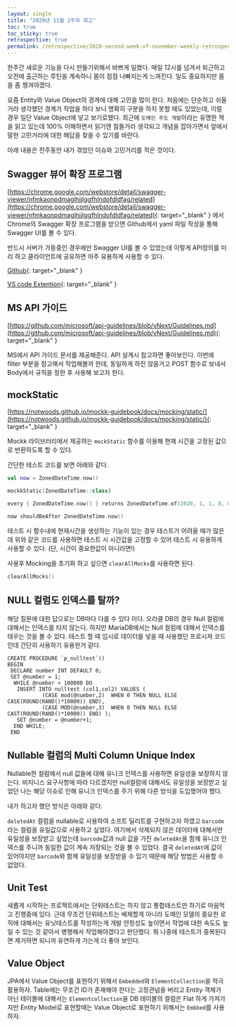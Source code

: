 ```yaml
---
layout: single
title: "2020년 11월 2주차 회고"
toc: true
toc_sticky: true
retrospective: true
permalink: /retrospective/2020-second-week-of-november-weekly-retrospective/
---
```


한주간 새로운 기능을 다시 만들기위해서 바쁘게 일했다. 매일 12시를 넘겨서 퇴근하고 오전에 출근하는 루틴을 계속하니 몸이 점점 나빠지는게 느껴진다. 일도 중요하지만 몸을 좀 챙겨야겠다.

요즘 Entity와 Value Object의 경계에 대해 고민을 많이 한다. 처음에는 단순하고 쉬울거라 생각했던 경계가 작업을 하다 보니 명확히 구분을 하지 못할 때도 있었는데, 이럴 경우 일단 Value Object에 넣고 보기로했다. 최근에 `도메인 주도 개발`이라는 유명한 책을 읽고 있는데 100% 이해하면서 읽기엔 힘들거라 생각되고 개념을 잡아가면서 앞에서 말한 고민거리에 대한 해답을 찾을 수 있기를 바란다.

아래 내용은 전주동안 내가 겪었던 이슈와 고민거리를 적은 것이다.

## Swagger 뷰어 확장 프로그램

[https://chrome.google.com/webstore/detail/swagger-viewer/nfmkaonpdmaglhjjlggfhlndofdldfag/related](https://chrome.google.com/webstore/detail/swagger-viewer/nfmkaonpdmaglhjjlggfhlndofdldfag/related){: target="\_blank" } 에서 Chrome의 Swagger 확장 프로그램을 받으면 Github에서 yaml 파일 작성을 통해 Swagger UI를 볼 수 있다.

반드시 서버가 가동중인 경우에만 Swagger UI를 볼 수 있었는데 이렇게 API정의를 미리 하고 클라이언트에 공유하면 아주 유용하게 사용할 수 있다.

[Github](https://github.com/arx-8/swagger-viewer){: target="\_blank" }

[VS code Extention](https://marketplace.visualstudio.com/items?itemName=Arjun.swagger-viewer){: target="\_blank" }

## MS API 가이드

[https://github.com/microsoft/api-guidelines/blob/vNext/Guidelines.md](https://github.com/microsoft/api-guidelines/blob/vNext/Guidelines.md){: target="\_blank" }

MS에서 API 가이드 문서를 제공해준다. API 설계시 참고하면 좋아보인다. 이번에 filter 부분을 참고해서 작업해볼까 한데, 동일하게 하진 않을거고 POST 함수로 보내서 Body에서 규칙을 정한 후 사용해 보고자 한다.

## mockStatic

[https://notwoods.github.io/mockk-guidebook/docs/mocking/static/](https://notwoods.github.io/mockk-guidebook/docs/mocking/static/){: target="\_blank" }

Mockk 라이브러리에서 제공하는 `mockStatic` 함수를 이용해 현재 시간을 고정된 값으로 반환하도록 할 수 있다.

간단한 테스트 코드를 보면 아래와 같다.

```kotlin
val now = ZonedDateTime.now()

mockkStatic(ZonedDateTime::class)

every { ZonedDateTime.now() } returns ZonedDateTime.of(2020, 1, 1, 0, 0, 0, 0, ZoneId.systemDefault())

now shouldBeAfter ZonedDateTime.now()
```

테스트 시 함수내에 현재시간을 생성하는 기능이 있는 경우 테스트가 어려울 때가 많은데 위와 같은 코드를 사용하면 테스트 시 시간값을 고정할 수 있어 테스트 시 유용하게 사용할 수 있다. (단, 시간이 중요한값이 아니라면!)

사용후 Mocking을 초기화 하고 싶으면 `clearAllMocks`를 사용하면 된다.

```kotlin
clearAllMocks()
```

## NULL 컬럼도 인덱스를 탈까?

해당 질문에 대한 답으로는 DB마다 다를 수 있다 이다.
오라클 DB의 경우 Null 컬럼에 대해서는 인덱스를 타지 않는다. 하지만 MariaDB에서는 Null 컬럼에 대해서 인덱스를 태우는 것을 볼 수 있다.
테스트 할 때 임시로 데이터를 넣을 때 사용했던 프로시져 코드인데 간단히 사용하기 유용한거 같다.

```
CREATE PROCEDURE `p_nulltest`()
BEGIN
 DECLARE number INT DEFAULT 0; 
 SET @number = 1; 
  WHILE @number < 100000 DO 
   INSERT INTO nulltest (col1,col2) VALUES (
           (CASE mod(@number,2)  WHEN 0 THEN NULL ELSE CASE(ROUND(RAND()*10000)) END), 
           (CASE MOD(@number,3)  WHEN 0 THEN NULL ELSE CAST(ROUND(RAND()*10000)) END) );
   SET @number = @number+1;
  END WHILE;
 END
```

## Nullable 컬럼의 Multi Column Unique Index

Nullable한 컬럼에서 null 값들에 대해 유니크 인덱스를 사용하면 유일성을 보장하지 않는다. 비지니스 요구사항에 따라 다르겠지만 null컬럼에 대해서도 유일성을 보장받고 싶었던 나는 해당 이슈로 인해 유니크 인덱스를 주기 위해 다른 방식을 도입했어야 했다.

내가 하고자 했던 방식은 아래와 같다.

`deletedAt` 컬럼을 nullable로 사용하여 소프트 딜리트를 구현하고자 하였고 `barcode`라는 컬럼을 유일값으로 사용하고 싶었다. 여기에서 삭제되지 않은 데이터에 대해서만 유일성을 보장받고 싶었는데 `barcode`값과 null 값을 가진 `deletedAt`을 함께 유니크 인덱스를 주니까 동일한 값이 계속 저장되는 것을 볼 수 있었다. 결국 `deletedAt`에 값이 있어야지만 `barcode`와 함께 유일성을 보장받을 수 있기 때문에 해당 방법은 사용할 수 없었다.

## Unit Test

새롭게 시작하는 프로젝트에서는 단위테스트는 하지 않고 통합테스트만 하기로 마음먹고 진행중에 있다. 근데 무조건 단위테스트는 배제할게 아니라 도메인 모델의 중요한 로직에 대해서는 유닛테스트를 작성하는게 개발 안정성도 높이면서 작업에 대한 속도도 높일 수 있는 것 같아서 병행해서 작업해야겠다고 판단했다. 뭐 나중에 테스트가 중복된다면 제거하면 되니까 유연하게 가는게 더 좋아 보인다.

## Value Object

JPA에서 Value Object를 표현하기 위해서 `Embedded`와 `ElementCollection`을 적극 활용하자. Table에는 무조건 ID가 존재해야 한다는 고정관념을 버리고 Entity 객체가 아닌 테이블에 대해서는 `Elementcollection`을 DB 테이블의 컬럼은 Flat 하게 가져가지만 Entity Model로 표현할때는 Value Object로 표현하기 위해서는 `Embbed`를 사용하자.
